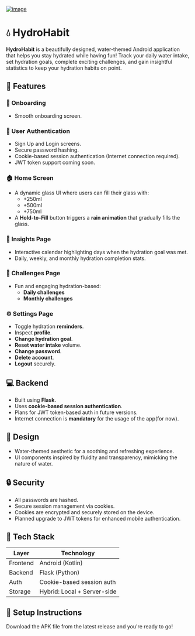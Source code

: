 [![image](https://github.com/user-attachments/assets/3a5cb2ce-0aa7-4490-9f04-dbe67f184279)](https://neighborhood.hackclub.com/)  

# 💧 HydroHabit

**HydroHabit** is a beautifully designed, water-themed Android application that helps you stay hydrated while having fun! Track your daily water intake, set hydration goals, complete exciting challenges, and gain insightful statistics to keep your hydration habits on point.

## 🌊 Features

### 🚀 Onboarding
- Smooth onboarding screen.

### 👤 User Authentication
- Sign Up and Login screens.
- Secure password hashing.
- Cookie-based session authentication (Internet connection required).
- JWT token support coming soon.

### 🏠 Home Screen
- A dynamic glass UI where users can fill their glass with:
  - +250ml
  - +500ml
  - +750ml
- A **Hold-to-Fill** button triggers a **rain animation** that gradually fills the glass.

### 📅 Insights Page
- Interactive calendar highlighting days when the hydration goal was met.
- Daily, weekly, and monthly hydration completion stats.

### 🎯 Challenges Page
- Fun and engaging hydration-based:
  - **Daily challenges**
  - **Monthly challenges**

### ⚙️ Settings Page
- Toggle hydration **reminders**.
- Inspect **profile**.
- **Change hydration goal**.
- **Reset water intake** volume.
- **Change password**.
- **Delete account**.
- **Logout** securely.

## 💻 Backend
- Built using **Flask**.
- Uses **cookie-based session authentication**.
- Plans for JWT token-based auth in future versions.
- Internet connection is **mandatory** for the usage of the app(for now).

## 🎨 Design
- Water-themed aesthetic for a soothing and refreshing experience.
- UI components inspired by fluidity and transparency, mimicking the nature of water.

## 🔒 Security
- All passwords are hashed.
- Secure session management via cookies.
- Cookies are encrypted and securely stored on the device.
- Planned upgrade to JWT tokens for enhanced mobile authentication.

## 📱 Tech Stack

| Layer       | Technology     |
|-------------|----------------|
| Frontend    | Android (Kotlin) |
| Backend     | Flask (Python) |
| Auth        | Cookie-based session auth |
| Storage     | Hybrid: Local + Server-side |

## 🧪 Setup Instructions

Download the APK file from the latest release and you're ready to go!
